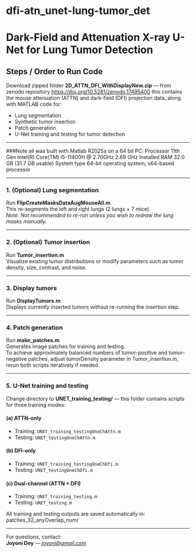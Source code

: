 # dfi-atn_unet-lung-tumor_det
# Dark-Field and Attenuation X-ray U-Net for Lung Tumor Detection

## Steps / Order to Run Code

Download zipped folder **2D_ATTN_DFI_WithDisplayNew.zip** — from zenodo repository https://doi.org/10.5281/zenodo.17495400 
this contains the mouse attenuation (ATTN) and dark-field (DFI) projection data, along with MATLAB code for:
- Lung segmentation
- Synthetic tumor insertion
- Patch generation
- U-Net training and testing for tumor detection

---
###Note all was built with Matlab R2025a on a 64 bit PC: 
Processor	11th Gen Intel(R) Core(TM) i5-11400H @ 2.70GHz   2.69 GHz
Installed RAM	32.0 GB (31.7 GB usable)
System type	64-bit operating system, x64-based processor

---
### 1. (Optional) Lung segmentation
Run **FlipCreateMasksDataAugMouseAll.m**  
This re-segments the left and right lungs (2 lungs × 7 mice).  
*Note: Not recommended to re-run unless you wish to redraw the lung masks manually.*

---

### 2. (Optional) Tumor insertion
Run **Tumor_insertion.m**  
Visualize existing tumor distributions or modify parameters such as tumor density, size, contrast, and noise.

---

### 3. Display tumors
Run **DisplayTumors.m**  
Displays currently inserted tumors without re-running the insertion step.

---

### 4. Patch generation
Run **make_patches.m**  
Generates image patches for training and testing.  
To achieve approximately balanced numbers of tumor-positive and tumor-negative patches, adjust tumorDensity parameter in Tumor_insertion.m, rerun both scripts iteratively if needed.

---

### 5. U-Net training and testing
Change directory to **UNET_training_testing/** — this folder contains scripts for three training modes:

#### (a) ATTN-only
- Training: `UNET_training_testingOneChAttn.m`
- Testing:  `UNET_testingOneChAttn.m`

#### (b) DFI-only
- Training: `UNET_training_testingOneChDfi.m`
- Testing:  `UNET_testingOneChDfi.m`

#### (c) Dual-channel (ATTN + DFI)
- Training: `UNET_training_testing.m`
- Testing:  `UNET_testing.m`

All training and testing outputs are saved automatically in:
patches_32_anyOverlap_num/

---
For questions, contact:  
**Joyoni Dey** — *joyoni@gmail.com*
